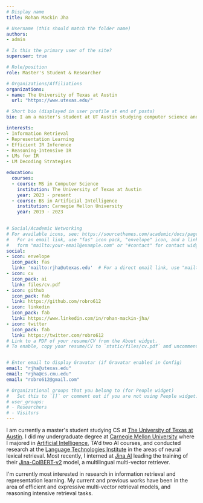 ```yaml
---
# Display name
title: Rohan Mackin Jha

# Username (this should match the folder name)
authors:
- admin

# Is this the primary user of the site?
superuser: true

# Role/position
role: Master's Student & Researcher

# Organizations/Affiliations
organizations:
- name: The University of Texas at Austin
  url: "https://www.utexas.edu/"

# Short bio (displayed in user profile at end of posts)
bio: I am a master's student at UT Austin studying computer science and natural langauge processing

interests:
- Information Retrieval
- Representation Learning
- Efficient IR Inference
- Reasoning-Intensive IR
- LMs for IR
- LM Decoding Strategies

education:
  courses:
  - course: MS in Computer Science
    institution: The University of Texas at Austin
    year: 2023 - present
  - course: BS in Artificial Intelligence
    institution: Carnegie Mellon University
    year: 2019 - 2023
  

# Social/Academic Networking
# For available icons, see: https://sourcethemes.com/academic/docs/page-builder/#icons
#   For an email link, use "fas" icon pack, "envelope" icon, and a link in the
#   form "mailto:your-email@example.com" or "#contact" for contact widget.
social:
- icon: envelope
  icon_pack: fas
  link: 'mailto:rjha@utexas.edu'  # For a direct email link, use "mailto:test@example.org".
- icon: cv
  icon_pack: ai
  link: files/cv.pdf
- icon: github
  icon_pack: fab
  link: https://github.com/robro612
- icon: linkedin
  icon_pack: fab
  link: https://www.linkedin.com/in/rohan-mackin-jha/
- icon: twitter
  icon_pack: fab
  link: https://twitter.com/robro612
# Link to a PDF of your resume/CV from the About widget.
# To enable, copy your resume/CV to `static/files/cv.pdf` and uncomment the lines below.


# Enter email to display Gravatar (if Gravatar enabled in Config)
email: "rjha@utexas.edu"
email: "rjha@cs.cmu.edu"
email: "robro612@gmail.com"

# Organizational groups that you belong to (for People widget)
#   Set this to `[]` or comment out if you are not using People widget.
# user_groups:
# - Researchers
# - Visitors
---
```


I am currently a master's student studying CS at [The University of Texas at Austin](https://www.utexas.edu/). I did my undergraduate degree at [Carnegie Mellon University](https://www.cs.cmu.edu) where I majored in [Artificial Intelligence](https://www.cs.cmu.edu/bs-in-artificial-intelligence/), TA'd two AI courses, and conducted research at the [Language Technologies Institute](https://lti.cs.cmu.edu/) in the areas of neural lexical retrieval. Most recently, I interned at [Jina AI](https://jina.ai/) leading the training of their [Jina-ColBERT-v2](jinaai/jina-colbert-v2) model, a multilingual multi-vector retriever.

I'm currently most interested in research in information retrieval and representation learning. My current and previous works have been in the area of efficient and expressive multi-vector retrieval models, and reasoning intensive retrieval tasks.